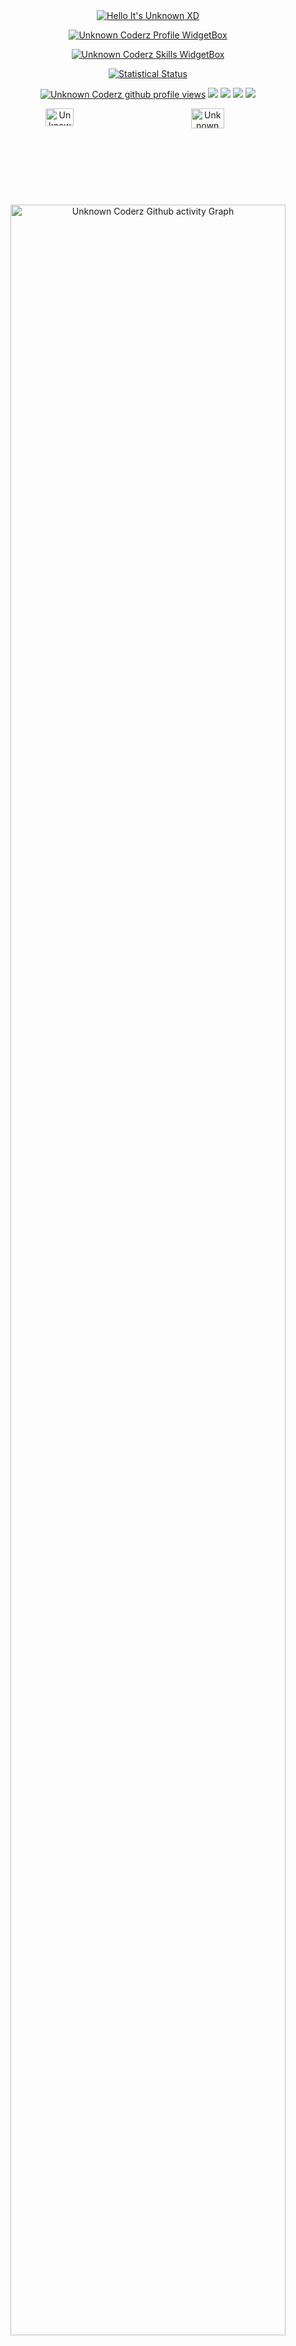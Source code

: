 <div align="center">
<a href="https://www.github.com/CodingWithUnknown"><img src="https://readme-typing-svg.demolab.com?font=Poppins&pause=1000&duration=4000&color=3c3a52&center=true&width=435&repeat=false&lines=Heyo,%20what's%20up!+%F0%9F%91%8B%F0%9F%8F%BB;It's%20Unknown%20Coderz!;Welcome%20to%20my%20profile!" alt="Hello It's Unknown XD" /></a>
 
<a href="https://github.com/CodingWithUnknown"><img src="https://github-widgetbox.vercel.app/api/profile?username=CodingWithUnknown&amp;theme=darkmode&amp;data=followers,repositories,stars,commits" alt="Unknown Coderz Profile WidgetBox" /></a>
 
<a href="https://www.github.com/CodingWithUnknown"><img src="https://github-widgetbox.vercel.app/api/skills?languages=html,css,js,ts,bash,linux,powershell&amp;theme=darkmode&amp;includeNames=true" alt="Unknown Coderz Skills WidgetBox" /></a>
 
<a href="https://www.github.com/CodingWithUnknown"><img src="https://readme-typing-svg.demolab.com?font=Poppins&amp;pause=1000&amp;duration=4000&amp;color=3c3a52&amp;center=true&amp;width=435&amp;repeat=false&amp;lines=Statistical%20Status" alt="Statistical Status" /></a>

<a href="https://www.github.com/CodingWithUnknown"><img src="https://komarev.com/ghpvc/?username=CodingWithUnknown&amp;style=for-the-badge&amp;color=161c1c&amp;label=PROFILE+VIEWS" alt="Unknown Coderz github profile views" /></a>
<a href="https://www.linux.org"><img src="https://img.shields.io/badge/OS-Linux-e06c75?style=for-the-badge&amp;logoColor=3c3a52&amp;logo=linux&amp;color=161c1c" /></a>
<a href="https://archlinux.org"><img src="https://img.shields.io/badge/DISTRO-Arch-56b6c2?style=for-the-badge&amp;logo=arch-linux&amp;logoColor=3c3a52&amp;color=161c1c" /></a>
<a href="https://dwm.suckless.org"><img src="https://img.shields.io/badge/WM-DWM-005577?style=for-the-badge&amp;logo=dwm&amp;color=161c1c&amp;logoColor=3c3a52" /></a>
<a href="https://neovim.io"><img src="https://img.shields.io/badge/IDE-Neovim-98c379?style=for-the-badge&amp;logo=neovim&amp;color=161c1c&amp;logoColor=3c3a52" /></a>

<div style="display:flex;">
<a href="https://www.github.com/CodingWithUnknown"><img width="45%" src="https://github-readme-stats.vercel.app/api?username=CodingWithUnknown&amp;show_icons=true&amp;theme=dark&amp;bg_color=161c1c&amp;hide_border=true&amp;icon_color=3c3a52&amp;title_color=3c3a52&amp;border_radius=16" alt="Unknown Coderz GitHub Stats" /></a>
<span style="display:inline-block;width:2%;"></span>
<a href="https://www.github.com/CodingWithUnknown"><img width="48%" src="https://streak-stats.demolab.com/?user=CodingWithUnknown&amp;theme=dark&amp;background=161c1c&amp;hide_border=true&amp;border_radius=16&amp;ring=3c3a52&amp;fire=3c3a52&amp;currStreakLabel=3c3a52" alt="Unknown Coderz GitHub Streak" /></a>
</div>

<a href="https://www.github.com/CodingWithUnknown"><img width="93.5%" src="https://github-readme-stats.vercel.app/api/top-langs/?username=CodingWithUnknown&amp;theme=dark&amp;layout=compact&amp;langs_count=10&amp;card_width=750&amp;count_private=true&amp;bg_color=161c1c&amp;title_color=3c3a52&amp;text_color=e4e6eb&amp;hide_border=true&amp;border_radius=16" alt="Unknown Coderz Github activity Graph" /></a>

<a href="https://www.github.com/CodingWithUnknown"><img src="https://readme-typing-svg.demolab.com?font=Poppins&amp;pause=1000&amp;duration=4000&amp;color=3c3a52&amp;center=true&amp;width=435&amp;repeat=false&amp;lines=Discord%20Profile%20Statistics" alt="Discord Profile Statistics" /></a>

<a href="https://discord.com/users/770887288464867338"><img width=70% src="https://lanyard.cnrad.dev/api/770887288464867338?showDisplayName=true&amp;hideTimestamp=false&amp;bg=141318&amp;animated=true&amp;borderRadius=15px&amp;theme=dark&amp;hideBadges=false&amp;hideStatus=false&amp;hideActivity=false&amp;hideProfile=false&amp;idleMessage=I%20don’t%20care%20what%20people%20think%20unless%20it’s%20about%20me." alt="Discord Profile Statistics Box" /></a>
</div>
